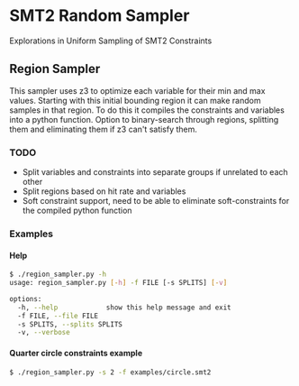# SMT2 Random Sampler

Explorations in Uniform Sampling of SMT2 Constraints

## Region Sampler

This sampler uses z3 to optimize each variable for their min and max values.
Starting with this initial bounding region it can make random samples in that region.
To do this it compiles the constraints and variables into a python function.
Option to binary-search through regions, splitting them and eliminating them if z3 can't satisfy them.

### TODO

- Split variables and constraints into separate groups if unrelated to each other
- Split regions based on hit rate and variables
- Soft constraint support, need to be able to eliminate soft-constraints for the compiled python function

### Examples
#### Help
```bash
$ ./region_sampler.py -h
usage: region_sampler.py [-h] -f FILE [-s SPLITS] [-v]

options:
  -h, --help            show this help message and exit
  -f FILE, --file FILE
  -s SPLITS, --splits SPLITS
  -v, --verbose
```

#### Quarter circle constraints example
```bash
$ ./region_sampler.py -s 2 -f examples/circle.smt2
```


